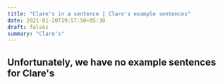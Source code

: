 ```yaml
---
title: "Clare's in a sentence | Clare's example sentences"
date: 2021-01-20T19:57:50+05:30
draft: falses
summary: "Clare's"
---
```

## Unfortunately, we have no example sentences for Clare's                 
